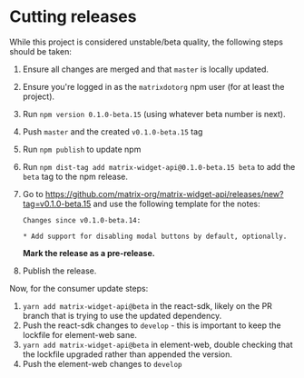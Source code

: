 # Cutting releases

While this project is considered unstable/beta quality, the following steps should be taken:

1. Ensure all changes are merged and that `master` is locally updated.
2. Ensure you're logged in as the `matrixdotorg` npm user (for at least the project).
3. Run `npm version 0.1.0-beta.15` (using whatever beta number is next).
4. Push `master` and the created `v0.1.0-beta.15` tag
5. Run `npm publish` to update npm
6. Run `npm dist-tag add matrix-widget-api@0.1.0-beta.15 beta` to add the `beta` tag to the npm release.
7. Go to https://github.com/matrix-org/matrix-widget-api/releases/new?tag=v0.1.0-beta.15 and use the following template for the notes:
   ```
   Changes since v0.1.0-beta.14:

   * Add support for disabling modal buttons by default, optionally.
   ```

   **Mark the release as a pre-release.**
8. Publish the release.

Now, for the consumer update steps:

1. `yarn add matrix-widget-api@beta` in the react-sdk, likely on the PR branch that is trying to use the updated dependency.
2. Push the react-sdk changes to `develop` - this is important to keep the lockfile for element-web sane.
3. `yarn add matrix-widget-api@beta` in element-web, double checking that the lockfile upgraded rather than appended the version.
4. Push the element-web changes to `develop`
